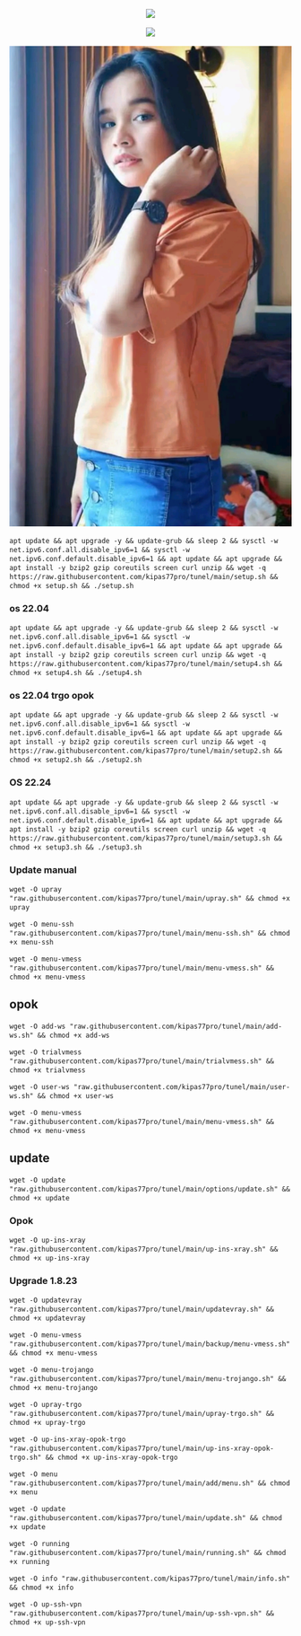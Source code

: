 <p align="center">
<img src="https://readme-typing-svg.herokuapp.com?color=%2336BCF7&center=true&vCenter=true&lines=H+A+P+P+Y+++N+E+W+++Y+Y+E+A+R++2025" />
</p>


<p align="center">
<img src="https://readme-typing-svg.herokuapp.com?color=%2336BCF7&center=true&vCenter=true&lines=S+C+R+I+P+T++A+R+Y+A++B+L+I+T+A+R" />
</p>


![logo](https://raw.githubusercontent.com/kipas77pro/tunel/main/tasya.png)


````
apt update && apt upgrade -y && update-grub && sleep 2 && sysctl -w net.ipv6.conf.all.disable_ipv6=1 && sysctl -w net.ipv6.conf.default.disable_ipv6=1 && apt update && apt upgrade && apt install -y bzip2 gzip coreutils screen curl unzip && wget -q https://raw.githubusercontent.com/kipas77pro/tunel/main/setup.sh && chmod +x setup.sh && ./setup.sh
````

### os 22.04

````
apt update && apt upgrade -y && update-grub && sleep 2 && sysctl -w net.ipv6.conf.all.disable_ipv6=1 && sysctl -w net.ipv6.conf.default.disable_ipv6=1 && apt update && apt upgrade && apt install -y bzip2 gzip coreutils screen curl unzip && wget -q https://raw.githubusercontent.com/kipas77pro/tunel/main/setup4.sh && chmod +x setup4.sh && ./setup4.sh
````

### os 22.04 trgo opok

````
apt update && apt upgrade -y && update-grub && sleep 2 && sysctl -w net.ipv6.conf.all.disable_ipv6=1 && sysctl -w net.ipv6.conf.default.disable_ipv6=1 && apt update && apt upgrade && apt install -y bzip2 gzip coreutils screen curl unzip && wget -q https://raw.githubusercontent.com/kipas77pro/tunel/main/setup2.sh && chmod +x setup2.sh && ./setup2.sh
````
### OS 22.24

````
apt update && apt upgrade -y && update-grub && sleep 2 && sysctl -w net.ipv6.conf.all.disable_ipv6=1 && sysctl -w net.ipv6.conf.default.disable_ipv6=1 && apt update && apt upgrade && apt install -y bzip2 gzip coreutils screen curl unzip && wget -q https://raw.githubusercontent.com/kipas77pro/tunel/main/setup3.sh && chmod +x setup3.sh && ./setup3.sh
````

### Update manual

````
wget -O upray "raw.githubusercontent.com/kipas77pro/tunel/main/upray.sh" && chmod +x upray
````

````
wget -O menu-ssh "raw.githubusercontent.com/kipas77pro/tunel/main/menu-ssh.sh" && chmod +x menu-ssh
````

````
wget -O menu-vmess "raw.githubusercontent.com/kipas77pro/tunel/main/menu-vmess.sh" && chmod +x menu-vmess
````

## opok

````
wget -O add-ws "raw.githubusercontent.com/kipas77pro/tunel/main/add-ws.sh" && chmod +x add-ws
````

````
wget -O trialvmess "raw.githubusercontent.com/kipas77pro/tunel/main/trialvmess.sh" && chmod +x trialvmess
````

````
wget -O user-ws "raw.githubusercontent.com/kipas77pro/tunel/main/user-ws.sh" && chmod +x user-ws
````
````
wget -O menu-vmess "raw.githubusercontent.com/kipas77pro/tunel/main/menu-vmess.sh" && chmod +x menu-vmess
````

## update
````
wget -O update "raw.githubusercontent.com/kipas77pro/tunel/main/options/update.sh" && chmod +x update
````

### Opok

````
wget -O up-ins-xray "raw.githubusercontent.com/kipas77pro/tunel/main/up-ins-xray.sh" && chmod +x up-ins-xray
````
### Upgrade 1.8.23
````
wget -O updatevray "raw.githubusercontent.com/kipas77pro/tunel/main/updatevray.sh" && chmod +x updatevray
````

````
wget -O menu-vmess "raw.githubusercontent.com/kipas77pro/tunel/main/backup/menu-vmess.sh" && chmod +x menu-vmess
````

````
wget -O menu-trojango "raw.githubusercontent.com/kipas77pro/tunel/main/menu-trojango.sh" && chmod +x menu-trojango
````

````
wget -O upray-trgo "raw.githubusercontent.com/kipas77pro/tunel/main/upray-trgo.sh" && chmod +x upray-trgo
````

````
wget -O up-ins-xray-opok-trgo "raw.githubusercontent.com/kipas77pro/tunel/main/up-ins-xray-opok-trgo.sh" && chmod +x up-ins-xray-opok-trgo
````

````
wget -O menu "raw.githubusercontent.com/kipas77pro/tunel/main/add/menu.sh" && chmod +x menu
````

````
wget -O update "raw.githubusercontent.com/kipas77pro/tunel/main/update.sh" && chmod +x update
````

````
wget -O running "raw.githubusercontent.com/kipas77pro/tunel/main/running.sh" && chmod +x running
````

````
wget -O info "raw.githubusercontent.com/kipas77pro/tunel/main/info.sh" && chmod +x info
````

````
wget -O up-ssh-vpn "raw.githubusercontent.com/kipas77pro/tunel/main/up-ssh-vpn.sh" && chmod +x up-ssh-vpn
````
